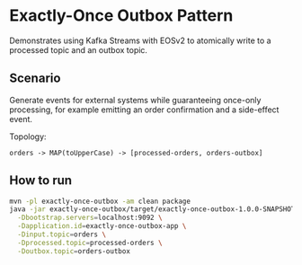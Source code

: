 # Exactly-Once Outbox Pattern

Demonstrates using Kafka Streams with EOSv2 to atomically write to a processed topic and an outbox topic.

## Scenario

Generate events for external systems while guaranteeing once-only processing, for example emitting an order confirmation and a side-effect event.

Topology:
```
orders -> MAP(toUpperCase) -> [processed-orders, orders-outbox]
```

## How to run

```bash
mvn -pl exactly-once-outbox -am clean package
java -jar exactly-once-outbox/target/exactly-once-outbox-1.0.0-SNAPSHOT.jar \
  -Dbootstrap.servers=localhost:9092 \
  -Dapplication.id=exactly-once-outbox-app \
  -Dinput.topic=orders \
  -Dprocessed.topic=processed-orders \
  -Doutbox.topic=orders-outbox
```
